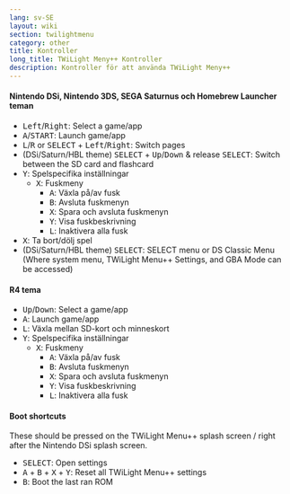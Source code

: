 ```yaml
---
lang: sv-SE
layout: wiki
section: twilightmenu
category: other
title: Kontroller
long_title: TWiLight Meny++ Kontroller
description: Kontroller för att använda TWiLight Meny++
---
```


#### Nintendo DSi, Nintendo 3DS, SEGA Saturnus och Homebrew Launcher teman
- <kbd>Left</kbd>/<kbd>Right</kbd>: Select a game/app
- <kbd class="face">A</kbd>/<kbd>START</kbd>: Launch game/app
- <kbd class="l">L</kbd>/<kbd class="r">R</kbd> or <kbd>SELECT</kbd> + <kbd>Left</kbd>/<kbd>Right</kbd>: Switch pages
- (DSi/Saturn/HBL theme) <kbd>SELECT</kbd> + <kbd>Up</kbd>/<kbd>Down</kbd> & release <kbd>SELECT</kbd>: Switch between the SD card and flashcard
- <kbd class="face">Y</kbd>: Spelspecifika inställningar
   - <kbd class="face">X</kbd>: Fuskmeny
      - <kbd class="face">A</kbd>: Växla på/av fusk
      - <kbd class="face">B</kbd>: Avsluta fuskmenyn
      - <kbd class="face">X</kbd>: Spara och avsluta fuskmenyn
      - <kbd class="face">Y</kbd>: Visa fuskbeskrivning
      - <kbd class="l">L</kbd>: Inaktivera alla fusk
- <kbd class="face">X</kbd>: Ta bort/dölj spel
- (DSi/Saturn/HBL theme) <kbd>SELECT</kbd>: SELECT menu or DS Classic Menu (Where system menu, TWiLight Menu++ Settings, and GBA Mode can be accessed)

#### R4 tema
- <kbd>Up</kbd>/<kbd>Down</kbd>: Select a game/app
- <kbd class="face">A</kbd>: Launch game/app
- <kbd class="l">L</kbd>: Växla mellan SD-kort och minneskort
- <kbd class="face">Y</kbd>: Spelspecifika inställningar
   - <kbd class="face">X</kbd>: Fuskmeny
      - <kbd class="face">A</kbd>: Växla på/av fusk
      - <kbd class="face">B</kbd>: Avsluta fuskmenyn
      - <kbd class="face">X</kbd>: Spara och avsluta fuskmenyn
      - <kbd class="face">Y</kbd>: Visa fuskbeskrivning
      - <kbd class="l">L</kbd>: Inaktivera alla fusk

#### Boot shortcuts
These should be pressed on the TWiLight Menu++ splash screen / right after the Nintendo DSi splash screen.

- <kbd>SELECT</kbd>: Open settings
- <kbd class="face">A</kbd> + <kbd class="face">B</kbd> + <kbd class="face">X</kbd> + <kbd class="face">Y</kbd>: Reset all TWiLight Menu++ settings
- <kbd class="face">B</kbd>: Boot the last ran ROM
